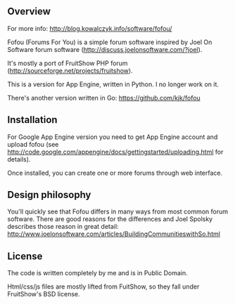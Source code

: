 ## Overview

For more info: http://blog.kowalczyk.info/software/fofou/

Fofou (Forums For You) is a simple forum software inspired by
Joel On Software forum software (http://discuss.joelonsoftware.com/?joel).

It's mostly a port of FruitShow PHP forum (http://sourceforge.net/projects/fruitshow).

This is a version for App Engine, written in Python. I no longer work on it.

There's another version written in Go: https://github.com/kjk/fofou

## Installation

For Google App Engine version you need to get App Engine
account and upload fofou (see
http://code.google.com/appengine/docs/gettingstarted/uploading.html for
details).

Once installed, you can create one or more forums through web interface.

## Design philosophy

You'll quickly see that Fofou differs in many ways from most common forum
software. There are good reasons for the differences and Joel Spolsky describes
those reason in great detail:
http://www.joelonsoftware.com/articles/BuildingCommunitieswithSo.html

## License

The code is written completely by me and is in Public Domain.

Html/css/js files are mostly lifted from FuitShow, so they fall under
FruitShow's BSD license.

